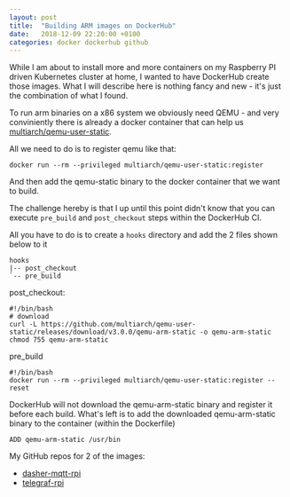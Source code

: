 ```yaml
---
layout: post
title:  "Building ARM images on DockerHub"
date:   2018-12-09 22:20:00 +0100
categories: docker dockerhub github
---
```


While I am about to install more and more containers on my Raspberry PI driven Kubernetes cluster at home, I wanted to have DockerHub create those images. What I will describe here is nothing fancy and new - it's just the combination of what I found.

To run arm binaries on a x86 system we obviously need QEMU - and very conviniently there is already a docker container that can help us [multiarch/qemu-user-static](https://github.com/multiarch/qemu-user-static).

All we need to do is to register qemu like that:

```
docker run --rm --privileged multiarch/qemu-user-static:register
```

And then add the qemu-static binary to the docker container that we want to build.

The challenge hereby is that I up until this point didn't know that you can execute `pre_build` and `post_checkout` steps within the DockerHub CI.

All you have to do is to create a `hooks` directory and add the 2 files shown below to it
```
hooks
|-- post_checkout
`-- pre_build
```


post_checkout:
```
#!/bin/bash
# download 
curl -L https://github.com/multiarch/qemu-user-static/releases/download/v3.0.0/qemu-arm-static -o qemu-arm-static
chmod 755 qemu-arm-static
```

pre_build
```
#!/bin/bash
docker run --rm --privileged multiarch/qemu-user-static:register --reset
```

DockerHub will not download the qemu-arm-static binary and register it before each build.
What's left is to add the downloaded qemu-arm-static binary to the container (within the Dockerfile)

```
ADD qemu-arm-static /usr/bin
```


My GitHub repos for 2 of the images:
* [dasher-mqtt-rpi](https://github.com/seb-daehne/dasher-mqtt-rpi)
* [telegraf-rpi](https://github.com/seb-daehne/telegraf-rpi)
